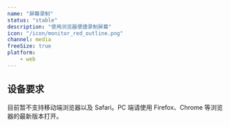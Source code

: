 ```yaml
---
name: "屏幕录制"
status: "stable"
description: "使用浏览器便捷录制屏幕"
icon: "/icon/monitor_red_outline.png"
channel: media
freeSize: true
platform:
    - web
---
```


## 设备要求

目前暂不支持移动端浏览器以及 Safari。PC 端请使用 Firefox、Chrome 等浏览器的最新版本打开。

